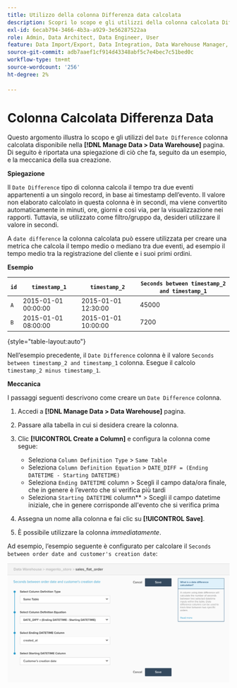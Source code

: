 ```yaml
---
title: Utilizzo della colonna Differenza data calcolata
description: Scopri lo scopo e gli utilizzi della colonna calcolata Differenza data.
exl-id: 6ecab794-3466-4b3a-a929-3e56287522aa
role: Admin, Data Architect, Data Engineer, User
feature: Data Import/Export, Data Integration, Data Warehouse Manager, Commerce Tables
source-git-commit: adb7aaef1cf914d43348abf5c7e4bec7c51bed0c
workflow-type: tm+mt
source-wordcount: '256'
ht-degree: 2%

---
```


# Colonna Calcolata Differenza Data

Questo argomento illustra lo scopo e gli utilizzi del `Date Difference` colonna calcolata disponibile nella **[!DNL Manage Data > Data Warehouse]** pagina. Di seguito è riportata una spiegazione di ciò che fa, seguito da un esempio, e la meccanica della sua creazione.

**Spiegazione**

Il `Date Difference` tipo di colonna calcola il tempo tra due eventi appartenenti a un singolo record, in base ai timestamp dell’evento. Il valore non elaborato calcolato in questa colonna è in secondi, ma viene convertito automaticamente in minuti, ore, giorni e così via, per la visualizzazione nei rapporti. Tuttavia, se utilizzato come filtro/gruppo da, desideri utilizzare il valore in secondi.

A `date difference` la colonna calcolata può essere utilizzata per creare una metrica che calcola il tempo medio o mediano tra due eventi, ad esempio il tempo medio tra la registrazione del cliente e i suoi primi ordini.

**Esempio**

| **`id`** | **`timestamp_1`** | **`timestamp_2`** | **`Seconds between timestamp_2 and timestamp_1`** |
|--- |--- |--- |--- |
| `A` | 2015-01-01 00:00:00 | 2015-01-01 12:30:00 | 45000 |
| `B` | 2015-01-01 08:00:00 | 2015-01-01 10:00:00 | 7200 |

{style="table-layout:auto"}


Nell’esempio precedente, il `Date Difference` colonna è il valore `Seconds between timestamp_2 and timestamp_1` colonna. Esegue il calcolo `timestamp_2 minus timestamp_1`.

**Meccanica**

I passaggi seguenti descrivono come creare un `Date Difference` colonna.

1. Accedi a **[!DNL Manage Data > Data Warehouse]** pagina.
1. Passare alla tabella in cui si desidera creare la colonna.
1. Clic **[!UICONTROL Create a Column]** e configura la colonna come segue:
   * Seleziona `Column Definition Type` > `Same Table`
   * Seleziona `Column Definition Equation` > `DATE_DIFF = (Ending DATETIME - Starting DATETIME)`
   * Seleziona `Ending DATETIME` column > Scegli il campo data/ora finale, che in genere è l’evento che si verifica più tardi
   * Seleziona `Starting DATETIME` column** > Scegli il campo datetime iniziale, che in genere corrisponde all&#39;evento che si verifica prima

1. Assegna un nome alla colonna e fai clic su **[!UICONTROL Save]**.
1. È possibile utilizzare la colonna *immediatamente*.

Ad esempio, l’esempio seguente è configurato per calcolare il `Seconds between order date and customer's creation date`:

![](../../assets/date_diff.png)
